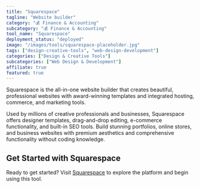 ```yaml
---
title: "Squarespace"
tagline: "Website builder"
category: "💰 Finance & Accounting"
subcategory: "💰 Finance & Accounting"
tool_name: "Squarespace"
deployment_status: "deployed"
image: "/images/tools/squarespace-placeholder.jpg"
tags: ["design-creative-tools", "web-design-development"]
categories: ["Design & Creative Tools"]
subcategories: ["Web Design & Development"]
affiliate: true
featured: true
---
```

Squarespace is the all-in-one website builder that creates beautiful, professional websites with award-winning templates and integrated hosting, commerce, and marketing tools.

Used by millions of creative professionals and businesses, Squarespace offers designer templates, drag-and-drop editing, e-commerce functionality, and built-in SEO tools. Build stunning portfolios, online stores, and business websites with premium aesthetics and comprehensive functionality without coding knowledge.

## Get Started with Squarespace

Ready to get started? Visit [Squarespace](https://www.squarespace.com) to explore the platform and begin using this tool.